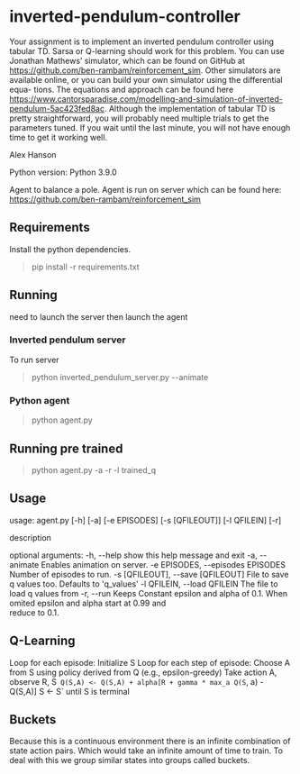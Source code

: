 # inverted-pendulum-controller
Your assignment is to implement an inverted pendulum controller using tabular TD. Sarsa or
Q-learning should work for this problem. You can use Jonathan Mathews’ simulator, which can be
found on GitHub at https://github.com/ben-rambam/reinforcement_sim. Other
simulators are available online, or you can build your own simulator using the differential equa-
tions. The equations and approach can be found here https://www.cantorsparadise.com/modelling-and-simulation-of-inverted-pendulum-5ac423fed8ac.
Although the implementation of tabular TD is pretty straightforward, you will probably need
multiple trials to get the parameters tuned. If you wait until the last minute, you will not have
enough time to get it working well.



Alex Hanson

Python version: Python 3.9.0


Agent to balance a pole.
Agent is run on server which can be found here: https://github.com/ben-rambam/reinforcement_sim



## Requirements
Install the python dependencies.
> pip install -r requirements.txt

## Running
need to launch the server then launch the agent

### Inverted pendulum server
To run server
> python inverted_pendulum_server.py --animate

### Python agent
> python agent.py


## Running pre trained
> python agent.py -a -r -l trained_q




## Usage
usage: agent.py [-h] [-a] [-e EPISODES] [-s [QFILEOUT]] [-l QFILEIN] [-r]

description

optional arguments:
  -h, --help            show this help message and exit
  -a, --animate         Enables animation on server.
  -e EPISODES, --episodes EPISODES
                        Number of episodes to run.
  -s [QFILEOUT], --save [QFILEOUT]
                        File to save q values too. Defaults to 'q_values'
  -l QFILEIN, --load QFILEIN
                        The file to load q values from
  -r, --run             Keeps Constant epsilon and alpha of 0.1. When omited epsilon and alpha start at 0.99 and    
                        reduce to 0.1.






## Q-Learning
Loop for each episode:
Initialize S
Loop for each step of episode:
    Choose A from S using policy derived from Q (e.g., epsilon-greedy)
    Take action A, observe R, S`
    Q(S,A) <- Q(S,A) + alpha[R + gamma * max_a Q(S`, a) - Q(S,A)]
    S <- S`
until S is terminal


## Buckets
Because this is a continuous environment there is an infinite combination of state action pairs. Which would take an infinite amount of time to train. To deal with this we group similar states into groups called buckets.
